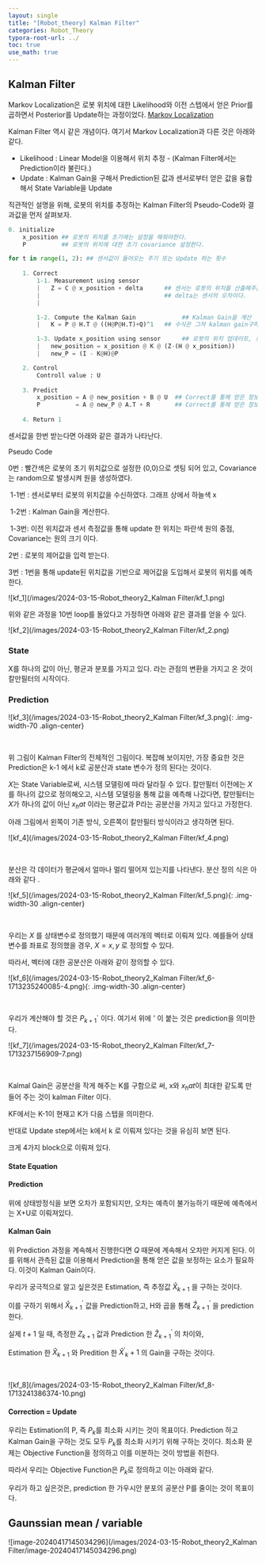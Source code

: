 ```yaml
---
layout: single
title: "[Robot_theory] Kalman Filter" 
categories: Robot_Theory
typora-root-url: ../
toc: true
use_math: true
---
```


## Kalman Filter

Markov Localization은 로봇 위치에 대한 Likelihood와 이전 스텝에서 얻은 Prior를 곱하면서 Posterior를  Update하는 과정이었다. [Markov Localization](https://ho-choi.github.io/ai_theory/AI_theory4_1d_localization/) 

Kalman Filter 역시 같은 개념이다. 여기서 Markov Localization과 다른 것은 아래와 같다.

- Likelihood : Linear Model을 이용해서 위치 추정 - (Kalman Filter에서는 Prediction이라 불린다.)
- Update : Kalman Gain을 구해서 Prediction된 값과 센서로부터 얻은 값을 융합해서 State Variable을 Update



직관적인 설명을 위해, 로봇의 위치를 추정하는 Kalman Filter의  Pseudo-Code와  결과값을 먼저 살펴보자.

```python
0. initialize
    x_position ## 로봇의 위치를 초기에는 설정을 해줘야한다. 
    P		   ## 로봇의 위치에 대한 초기 covariance 설정한다.

for t in range(1, 2): ## 센서값이 들어오는 주기 또는 Update 하는 횟수
	
    1. Correct
        1-1. Measurement using sensor
        |	Z = C @ x_position + delta      ## 센서는 로봇의 위치를 산출해주는 센서라 가정한다면, C는 Identity Matrix가 된다.
        |						   		    ## delta는 센서의 오차이다.
        |	

        1-2. Compute the Kalman Gain             ## Kalman Gain을 계산 
        |	K = P @ H.T @ ((H@P@H.T)+Q)^1	## 수식은 그저 kalman gain구하는 공식을 코드화 시켜놓은 것 뿐이다.

        1-3. Update x_position using sensor      ## 로봇의 위치 업데이트, 로봇의 위치 에러 Covariance 업데이트
        |	new_position = x_position @ K @ (Z-(H @ x_position))
        |	new_P = (I - K@H)@P 

	2. Control
    	Controll value : U
        
    3. Predict
    	x_position = A @ new_position + B @ U  ## Correct를 통해 얻은 정보를 가지고 로봇의 위치를 Predict
        P		   = A @ new_P @ A.T + R	   ## Correct를 통해 얻은 정보를 가지고 위치에 대한 Covariance Predict
        
    4. Return 1
```




센서값을 한번 받는다면 아래와 같은 결과가 나타난다. 

Pseudo Code

0번 : 빨간색은 로봇의 초기 위치값으로 설정한 (0,0)으로 셋팅 되어 있고, Covariance는 random으로 발생시켜 원을 생성하였다.

​	1-1번 : 센서로부터 로봇의 위치값을 수신하였다. 그래프 상에서 하늘색 x

​	1-2번 : Kalman Gain을 계산한다.

​	1-3번: 이전 위치값과 센서 측정값을 통해  update 한 위치는 파란색 원의 중점, Covariance는 원의 크기 이다.

2번 :  로봇의 제어값을 입력 받는다. 

3번 :  1번을 통해 update된 위치값을 기반으로 제어값을 도입해서 로봇의 위치를 예측한다.

![kf_1](/images/2024-03-15-Robot_theory2_Kalman Filter/kf_1.png)

위와 같은 과정을 10번 loop를 돌았다고 가정하면 아래와 같은 결과를 얻을 수 있다.

![kf_2](/images/2024-03-15-Robot_theory2_Kalman Filter/kf_2.png)





### State

X를 하나의 값이 아닌, 평균과 분포를 가지고 있다.  라는 관점의 변환을 가지고 온 것이 칼만필터의 시작이다. 



### Prediction

![kf_3](/images/2024-03-15-Robot_theory2_Kalman Filter/kf_3.png){: .img-width-70 .align-center}

<br>

위 그림이 Kalman Filter의 전체적인 그림이다.  복잡해 보이지만, 가장 중요한 것은 Prediction은 k-1 에서 k로 공분산과 state 변수가 정의 된다는 것이다. 

$X$는 State Variable로써, 시스템 모델링에 따라 달라질 수 있다. 칼만필터 이전에는 $X$를 하나의 값으로 정의해오고, 시스템 모델링을 통해 값을 예측해 나갔다면, 칼만필터는  $X$가 하나의 값이 아닌 $x_hat$  이라는 평균값과 P라는 공분산을 가지고 있다고 가정한다. 

아래 그림에서 왼쪽이 기존 방식, 오른쪽이 칼만필터 방식이라고 생각하면 된다. 



![kf_4](/images/2024-03-15-Robot_theory2_Kalman Filter/kf_4.png)

<br>

분산은 각 데이터가 평균에서 얼마나 멀리 떨어져 있는지를 나타낸다.  분산 정의 식은 아래와 같다 .

![kf_5](/images/2024-03-15-Robot_theory2_Kalman Filter/kf_5.png){: .img-width-30 .align-center}

<br>

우리는 $X$ 를 상태변수로 정의했기 때문에 여러개의 벡터로 이뤄져 있다. 예를들어 상태변수를 좌표로 정의했을 경우, $X = {x, y}$ 로 정의할 수 있다. 

따라서, 벡터에 대한 공분산은 아래와 같이 정의할 수 있다. 



![kf_6](/images/2024-03-15-Robot_theory2_Kalman Filter/kf_6-1713235240085-4.png){: .img-width-30 .align-center}

<br>

우리가 계산해야 할 것은 $P_{k+1}$` 이다.  여기서 위에 '  이 붙는 것은 prediction을 의미한다. 

![kf_7](/images/2024-03-15-Robot_theory2_Kalman Filter/kf_7-1713237156909-7.png)

<br>





Kalmal Gain은 공분산을 작게 해주는 K를 구함으로 써, x와 $x_hat$이 최대한 같도록 만들어 주는 것이 kalman Filter  이다. 

KF에서는 K-1이 현재고 K가 다음 스텝을 의미한다. 



반대로 Update step에서는 k에서 k 로 이뤄져 있다는 것을 유심히 보면 된다. 



크게 4가지 block으로 이뤄져 있다. 

#### State Equation

#### Prediction

위에  상태방정식을 보면 오차가 포함되지만, 오차는 예측이 불가능하기 때문에 예측에서는  X+U로 이뤄져있다. 

#### Kalman Gain

위 Prediction 과정을 계속해서 진행한다면 $Q$ 때문에 계속해서 오차만 커지게 된다.  이를 위해서 관측된 값을 이용해서 Prediction을 통해 얻은 값을 보정하는 요소가 필요하다. 이것이 Kalman Gain이다. 



우리가 궁극적으로 알고 싶은것은 Estimation, 즉 추정값 $\hat{X}_{k+1}$ 을 구하는 것이다.  

이를 구하기 위해서 $\hat{X}^\prime_{k+1}$ 값을 Prediction하고, H와 곱을 통해 $\hat{Z}^\prime_{k+1}$ 을 prediction 한다. 

실제 $t+1$ 일 때, 측정한 $Z_{k+1}$ 값과 Prediction 한 $\hat{Z}^\prime_{k+1}$ 의 차이와, 

Estimation 한 $\hat{X}_{k+1}$ 와 Predition 한 ${\hat{X}^\prime}_k+1$ 의 Gain을 구하는 것이다. 



<br>

![kf_8](/images/2024-03-15-Robot_theory2_Kalman Filter/kf_8-1713241386374-10.png)







#### Correction = Update

우리는 Estimation의 P, 즉 $P_{k}$를 최소화 시키는 것이 목표이다. Prediction  하고 Kalman Gain을 구하는 것도 모두 $P_{k}$를 최소화 시키기 위해 구하는 것이다.   최소화 문제는 Objective Function을 정의하고 이를 미분하는 것이 방법을 취한다. 

따라서 우리는 Objective Function은 $P_{k}$로 정의하고 이는 아래와 같다. 



우리가 하고 싶은것은, prediction 한 가우시안 분포의 공분산 P를 줄이는 것이 목표이다. 





## Gaunssian mean / variable



![image-20240417145034296](/images/2024-03-15-Robot_theory2_Kalman Filter/image-20240417145034296.png)

